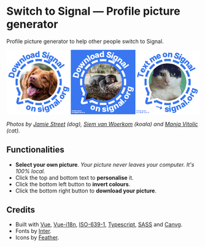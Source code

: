 # Switch to Signal — Profile picture generator

Profile picture generator to help other people switch to Signal.

<img src="./files/banner.png" alt="Banner" width="600">

_Photos by [Jamie Street](https://unsplash.com/@jamie452) (dog), [Siem van Woerkom](https://unsplash.com/@chippedwood) (koala) and [Manja Vitolic](https://unsplash.com/@madhatterzone) (cat)._

## Functionalities

- **Select your own picture**. _Your picture never leaves your computer. It's 100% local._
- Click the top and bottom text to **personalise** it.
- Click the bottom left button to **invert colours**.
- Click the bottom right button to **download your picture**.

## Credits

- Built with [Vue](https://github.com/vuejs/vue), [Vue-i18n](https://github.com/kazupon/vue-i18n), [ISO-639-1](https://github.com/meikidd/iso-639-1), [Typescript](https://github.com/microsoft/TypeScript), [SASS](https://github.com/sass/sass) and [Canvg](https://github.com/canvg/canvg).
- Fonts by [Inter](https://github.com/rsms/inter).
- Icons by [Feather](https://github.com/feathericons/feather).
